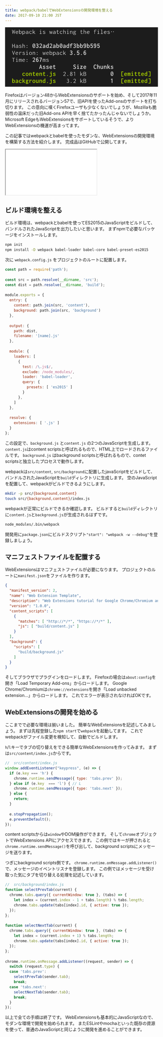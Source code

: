 ```yaml
---
title: webpack/babelでWebExtensionsの開発環境を整える
date: 2017-09-10 21:00 JST
---
```


![webpack screenshort](webpack.png)

Firefoxはバージョン48からWebExtensionsのサポートを始め、そして2017年11月にリリースされるバージョン57で、旧APIを使ったAdd-onsのサポートを打ち切ります。
この意向に嘆くFirefoxユーザも少なくないでしょうが、Mozillaも脆弱性の温床だった旧Add-ons APIを早く捨てたかったんじゃないでしょうか。
Microsoft EdgeもWebExtensionsをサポートしているそうで、よりWebExtensionsの機運が高まってます。

この記事ではwebpackとbabelを使ったモダンな、WebExtensionsの開発環境を構築する方法を紹介します。
完成品はGitHubで公開してます。

<iframe src="/github/#ueokande/web-extensions-tutorial/" title="ueokande/web-extensions-tutorial"
        class='external-service-frame' scrolling="no"
></iframe>

ビルド環境を整える
------------------

ビルド環境は、webpackとbabelを使ってES2015のJavaScriptをビルドして、バンドルされたJavaScriptを出力したいと思います。
まずnpmで必要なパッケージをインストールします。

```sh
npm init
npm install -D webpack babel-loader babel-core babel-preset-es2015
```

次に `webpack.config.js` をプロジェクトのルートに配置します。

```javascript
const path = require('path');

const src = path.resolve(__dirname, 'src');
const dist = path.resolve(__dirname, 'build');

module.exports = {
  entry: {
    content: path.join(src, 'content'),
    background: path.join(src, 'background')
  },

  output: {
    path: dist,
    filename: '[name].js'
  },

  module: {
    loaders: [
      {
        test: /\.js$/,
        exclude: /node_modules/,
        loader: 'babel-loader',
        query: {
          presets: [ 'es2015' ]
        }
      },
    ]
  },

  resolve: {
    extensions: [ '.js' ]
  }
};
```

この設定で、`background.js` と`content.js` の2つのJavaScriptを生成します。
`content.js`はcontent scriptsと呼ばれるもので、HTML上でロードされるファイルです。
`background.js` はbackground scriptsと呼ばれるもので、contet scriptsと独立したプロセスで動作します。

webpackは`src/content`, `src/background`に配置したjavaScriptをビルドして、バンドルされたJavaScriptを`build`ディレクトリに生成します。
空のJavaScriptを配置して、webpackがビルドできるようにします。

```sh
mkdir -p src/{background,content}
touch src/{background,content}/index.js
```

webpackが正常にビルドできるか確認します。
ビルドすると`build`ディレクトリに`content.js`と`background.js`が生成されるはずです。

```sh
node_modules/.bin/webpack
```

開発用に`package.json`にビルドスクリプト`"start": "webpack -w --debug"`を登録しましょう。

マニフェストファイルを配置する
------------------------------

WebExtensionsはマニフェストファイルが必要になります。
プロジェクトのルートに`manifest.json`をファイルを作ります。

```json
{
  "manifest_version": 2,
  "name": "Web Extension Template",
  "description": "Web Extensions tutorial for Google Chrome/Chromium and Firefox.",
  "version": "1.0.0",
  "content_scripts": [
    {
      "matches": [ "http://*/*", "https://*/*" ],
      "js": [ "build/content.js" ]
    }
  ],
  "background": {
    "scripts": [
      "build/background.js"
    ]
  }
}
```

そしてブラウザでプラグインをロードします。
Firefoxの場合は`about:config`を開き「Load Temporary Add-ons」からロードします。
Google Chrome/Chromiumは`chrome://extensions`を開き「Load unbacked extension...」からロードします。
これでエラーが表示されなければOKです。

WebExtensionsの開発を始める
---------------------------

ここまでで必要な環境は揃いました。
簡単なWebExtensionsを記述してみましょう。
まずは先程登録した`npm start`で`webpack`を起動してます。
これでwebpackがファイル変更を検知して、自動でビルドします。

`h`/`l`キーでタブの切り替えをできる簡単なWebExtensionsを作ってみます。
まずは`src/content/index.js`からです。

```javascript
//  src/content/index.js
window.addEventListener("keypress", (e) => {
  if (e.key === 'h') {
    chrome.runtime.sendMessage({ type: 'tabs.prev' });
  } else if (e.key  === 'l') { // L
    chrome.runtime.sendMessage({ type: 'tabs.next' });
  } else {
    return;
  }

  e.stopPropagation();
  e.preventDefault();
});
```

content scriptsからは`window`やDOM操作ができます。
そして`chrome`オブジェクトでWebExtensions APIにアクセスできます。
この例ではキーが押されると`chrome.runtime.sendMessage()`を呼び出して、background scriptsにメッセージを送ります。

つぎにbackground scripts側です。
`chrome.runtime.onMessage.addListener()`で、メッセージのイベントリスナを登録します。
この例ではメッセージを受け取った気にタブを切り替える処理を記述しています。

```javascript
//  src/background/index.js
function selectPrevTab(current) {
  chrome.tabs.query({ currentWindow: true }, (tabs) => {
    let index = (current.index - 1 + tabs.length) % tabs.length;
    chrome.tabs.update(tabs[index].id, { active: true });
  });
};

function selectNextTab(current) {
  chrome.tabs.query({ currentWindow: true }, (tabs) => {
    let index = (current.index + 1) % tabs.length;
    chrome.tabs.update(tabs[index].id, { active: true });
  });
};

chrome.runtime.onMessage.addListener((request, sender) => {
  switch (request.type) {
  case 'tabs.prev':
    selectPrevTab(sender.tab);
    break;
  case 'tabs.next':
    selectNextTab(sender.tab);
    break;
  }
});
```

以上で全ての手順は終了です。
WebExtensionsも基本的にJavaScriptなので、モダンな環境で開発を始められます。
またESLintやmochaといった既存の資源を使って、普通のJavaScriptと同じように開発を進めることができます。
